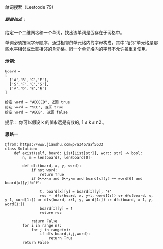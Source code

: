 单词搜索（Leetcode 79)

##### 题目描述：
给定一个二维网格和一个单词，找出该单词是否存在于网格中。

单词必须按照字母顺序，通过相邻的单元格内的字母构成，其中“相邻”单元格是那些水平相邻或垂直相邻的单元格。同一个单元格内的字母不允许被重复使用。

#### 示例:

```
board =
[
  ['A','B','C','E'],
  ['S','F','C','S'],
  ['A','D','E','E']
]

给定 word = "ABCCED", 返回 true
给定 word = "SEE", 返回 true
给定 word = "ABCB", 返回 false

```

提示：
你可以假设 k 的值永远是有效的, 1 ≤ k ≤ n2 。





#### 思路一

```
@from: https://www.jianshu.com/p/a3467aaf5633
class Solution:
    def exist(self, board: List[List[str]], word: str) -> bool:
        n, m = len(board), len(board[0])
        
        def dfs(board, x, y, word):
            if not word:
                return True
            if 0<=x<n and 0<=y<m and board[x][y] == word[0] and board[x][y]!='#':
                
                t, board[x][y] = board[x][y], '#'    
                res =  dfs(board, x, y+1, word[1:]) or dfs(board, x, y-1, word[1:]) or dfs(board, x+1, y, word[1:]) or dfs(board, x-1, y, word[1:])
                board[x][y] = t
                return res
                         
            return False
        for i in range(n):
            for j in range(m):
                if dfs(board,i,j,word):
                    return True
        return False

```
